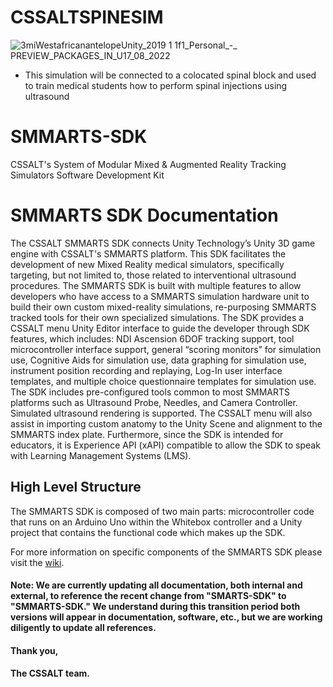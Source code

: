 # CSSALTSPINESIM


![3miWestafricanantelopeUnity_2019 1 1f1_Personal_-_ PREVIEW_PACKAGES_IN_U17_08_2022](https://user-images.githubusercontent.com/89361982/185233592-14774526-7486-4631-8190-be1fbe0a8a4a.gif)

- This simulation will be connected to a colocated spinal block and used to train medical students how to perform spinal injections using ultrasound


# SMMARTS-SDK
CSSALT's System of Modular Mixed &amp; Augmented Reality Tracking Simulators Software Development Kit


<!-- \\anes.ahc.ufl.edu\anes$\NEWSHARE\CSSALT\Research\Projects_and_Proposals\Projects\Open_Projects\SDK -->

# SMMARTS SDK Documentation
The CSSALT SMMARTS SDK connects Unity Technology’s
Unity 3D game engine with CSSALT's SMMARTS platform. This SDK
facilitates the development of new Mixed Reality medical simulators, specifically targeting, but not limited to, those related to interventional ultrasound procedures. The SMMARTS SDK is built with multiple features to allow developers who have access to a SMMARTS simulation hardware unit to build their own custom mixed-reality simulations, re-purposing SMMARTS tracked tools for their own specialized simulations. The SDK provides a CSSALT menu Unity Editor interface to guide the developer through SDK features, which includes: NDI Ascension 6DOF tracking support, tool microcontroller interface support, general “scoring monitors” for simulation use, Cognitive Aids for simulation use, data graphing for simulation use, instrument position recording and replaying, Log-In user interface templates, and multiple choice questionnaire templates for simulation use. The SDK includes pre-configured tools common to most SMMARTS platforms such as Ultrasound Probe, Needles, and Camera Controller. Simulated ultrasound rendering is supported. The CSSALT menu will also assist in importing custom anatomy to the Unity Scene and alignment to the SMMARTS index plate. Furthermore, since the SDK is intended for educators, it is Experience API (xAPI) compatible to allow the SDK to speak with Learning Management Systems (LMS).

<!-- not sure if this line is needed The SDK will provide documentation and sample projects for developers to reference. -->

## High Level Structure
The SMMARTS SDK is composed of two main parts: microcontroller code that runs on an Arduino Uno within the Whitebox controller and a Unity project that contains the functional code which makes up the SDK.


For more information on specific components of the SMMARTS SDK please visit the [wiki](https://github.com/UF-CSSALT/SMARTS-SDK/wiki). 

#### Note: We are currently updating all documentation, both internal and external, to reference the recent change from "SMARTS-SDK" to "SMMARTS-SDK." We understand during this transition period both versions will appear in documentation, software, etc., but we are working diligently to update all references. 

#### Thank you,
#### The CSSALT team.


